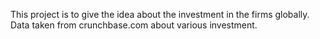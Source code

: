 This project is to give the idea about the investment in the firms globally. Data taken from crunchbase.com about various investment.
